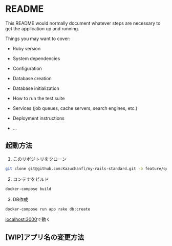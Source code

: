# README

This README would normally document whatever steps are necessary to get the
application up and running.

Things you may want to cover:

* Ruby version

* System dependencies

* Configuration

* Database creation

* Database initialization

* How to run the test suite

* Services (job queues, cache servers, search engines, etc.)

* Deployment instructions

* ...

## 起動方法
1. このリポジトリをクローン
```bash
git clone git@github.com:Kazuchanfl/my-rails-standard.git -b feature/quickstart
```

2. コンテナをビルド
```bash
docker-compose build
```

3. DB作成
```bash
docker-compose run app rake db:create
```

[localhost:3000](localhost:3000)で動く

## [WIP]アプリ名の変更方法
